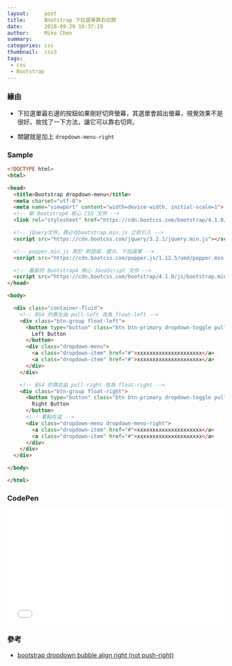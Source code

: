 ```yaml
---
layout:     post
title:      Bootstrap 下拉選單靠右切齊
date:       2018-09-29 10:37:19
author:     Mike Chen
summary:    
categories: css
thumbnail:  css3
tags:
 - css
 - Bootstrap
---
```


### 緣由

* 下拉選單最右邊的按鈕如果剛好切齊螢幕，其選單會超出螢幕，視覺效果不是很好。故找了一下方法，讓它可以靠右切齊。

* 關鍵就是加上 `dropdown-menu-right`

### Sample

```html
<!DOCTYPE html>
<html>

<head>
  <title>Bootstrap dropdown-menu</title>
  <meta charset="utf-8">
  <meta name="viewport" content="width=device-width, initial-scale=1">
  <!-- 新 Bootstrap4 核心 CSS 文件 -->
  <link rel="stylesheet" href="https://cdn.bootcss.com/bootstrap/4.1.0/css/bootstrap.min.css">

  <!-- jQuery文件。務必在bootstrap.min.js 之前引入 -->
  <script src="https://cdn.bootcss.com/jquery/3.2.1/jquery.min.js"></script>

  <!-- popper.min.js 用於 對話框、提示、下拉選單 -->
  <script src="https://cdn.bootcss.com/popper.js/1.12.5/umd/popper.min.js"></script>

  <!-- 最新的 Bootstrap4 核心 JavaScript 文件 -->
  <script src="https://cdn.bootcss.com/bootstrap/4.1.0/js/bootstrap.min.js"></script>
</head>

<body>

  <div class="container-fluid">
    <!-- BS4 的靠左由 pull-left 改為 float-left -->
    <div class="btn-group float-left">
      <button type="button" class="btn btn-primary dropdown-toggle pull-right" data-toggle="dropdown">
        Left Button
      </button>
      <div class="dropdown-menu">
        <a class="dropdown-item" href="#">xxxxxxxxxxxxxxxxxxxxx</a>
        <a class="dropdown-item" href="#">xxxxxxxxxxxxxxxxxxxxx</a>
      </div>
    </div>

    <!-- BS4 的靠右由 pull-right 改為 float-right -->
    <div class="btn-group float-right">
      <button type="button" class="btn btn-primary dropdown-toggle pull-right" data-toggle="dropdown">
        Right Button
      </button>
      <!-- 重點在這 -->
      <div class="dropdown-menu dropdown-menu-right">
        <a class="dropdown-item" href="#">xxxxxxxxxxxxxxxxxxxxx</a>
        <a class="dropdown-item" href="#">xxxxxxxxxxxxxxxxxxxxx</a>
      </div>
    </div>
  </div>

</body>

</html>
```


### CodePen

<div class="iframe-rwd">
<iframe height='265' scrolling='no' title='Bootstrap 下拉選單靠右切齊' src='//codepen.io/mikechen2017/embed/LgYyBb/?height=265&theme-id=0&default-tab=html,result&embed-version=2' frameborder='no' allowtransparency='true' allowfullscreen='true' style='width: 100%;'>See the Pen <a href='https://codepen.io/mikechen2017/pen/LgYyBb/'>Bootstrap 下拉選單靠右切齊</a> by Mike Chen (<a href='https://codepen.io/mikechen2017'>@mikechen2017</a>) on <a href='https://codepen.io'>CodePen</a>.
</iframe>
</div>

### 參考

* [bootstrap dropdown bubble align right (not push-right)](https://stackoverflow.com/questions/18892351/bootstrap-dropdown-bubble-align-right-not-push-right)